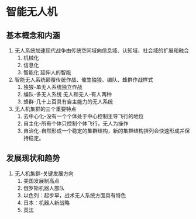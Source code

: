 # 智能无人机
## 基本概念和内涵
1. 无人系统加速现代战争由传统空间域向信息域、认知域、社会域的扩展和融合
   1. 机械化
   2. 信息化
   3. 智能化 延伸人的智能
2. 智能无人系统颠覆传统作战、催生独狼、编队、蜂群作战样式
   1. 独狼-单无人系统独立作战
   2. 编队-多无人系统 无人和无人-有人两种
   3. 蜂群-几十上百具有自主能力的无人系统
3. 无人机集群的三个重要特点
   1. 去中心化-没有一个个体处于中心控制主导飞行的地位
   2. 自主化-所有个体只控制个体飞行，无人为操作
   3. 自治化-自然形成一个稳定的集群结构，新的集群结构排列会快速形成并保持稳定。

## 发展现状和趋势
1. 无人机集群-关键发展方向
   1. 美国发展制高点
   2. 俄罗斯机器人部队
   3. 以色列：起步早，战术无人系统方面具有特色
   4. 日本：机器人新战略
   5. 英法 